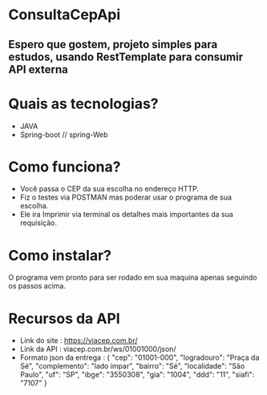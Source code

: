# ConsultaCepApi

## Espero que gostem, projeto simples para estudos, usando RestTemplate para consumir API externa ##

# Quais as tecnologias? 

* JAVA
* Spring-boot
  // spring-Web 

# Como funciona? 

* Você passa o CEP da sua escolha no endereço HTTP.
* Fiz o testes via POSTMAN mas poderar usar o programa de sua escolha.
* Ele ira Imprimir via terminal os detalhes mais importantes da sua requisição.

# Como instalar? 

O programa vem pronto para ser rodado em sua maquina apenas seguindo os passos acima.

# Recursos da API 

* Link do site : https://viacep.com.br/
* Link da API : viacep.com.br/ws/01001000/json/
* Formato json da entrega :   {
      "cep": "01001-000",
      "logradouro": "Praça da Sé",
      "complemento": "lado ímpar",
      "bairro": "Sé",
      "localidade": "São Paulo",
      "uf": "SP",
      "ibge": "3550308",
      "gia": "1004",
      "ddd": "11",
      "siafi": "7107"
    }
